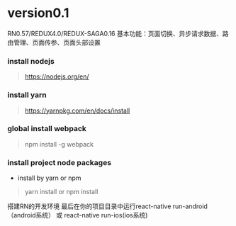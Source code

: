 # version0.1
RN0.57/REDUX4.0/REDUX-SAGA0.16
基本功能：页面切换、异步请求数据、路由管理、页面传参、页面头部设置

### install nodejs
> https://nodejs.org/en/

### install yarn
> https://yarnpkg.com/en/docs/install

### global install webpack
> npm install -g webpack

### install project node packages
* install by yarn or npm 
>  yarn install or npm install 

搭建RN的开发环境
最后在你的项目目录中运行react-native run-android（android系统） 或 react-native run-ios(ios系统)
